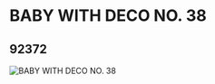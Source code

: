 # BABY WITH DECO NO. 38
## 92372
![BABY WITH DECO NO. 38](https://lc-www-live-s.legocdn.com/media/bricks/5/2/4594144.jpg)